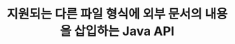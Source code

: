---
############################# Static ############################
layout: "auto-gen-gist"
draft: false
path: "ko/assembly/java/document/emlx"
otherformats: PDF HTML XPS TIFF MHTML TXT XAML EPUB SVG PS PCL XML OTT OXPS MD POT OTP DOC DOCX DOCM DOT DOTX DOTM RTF ODT OTT XLS XLT XLSX XLSM XLTX XLTM XLSB ODS PPT PPTX PPTM PPS PPSX PPSM  POTX POTM ODP EML MSG 

############################# Head ############################
head_title: "Java API: EMLX 파일 형식에 외부 문서 콘텐츠 추가"
head_description: "GroupDocs.Assembly Java API를 사용하면 외부 문서의 콘텐츠를 PDF, DOCX, RTF, XLSX, CSV, PPTX, EML, MSG 등과 같은 다양한 파일 형식으로 동적으로 삽입할 수 있습니다."

############################# Header ############################
title: "지원되는 다른 파일 형식에 외부 문서의 내용을 삽입하는 Java API"
description: "Java용 GroupDocs.Assembly는 보고서, 이메일 및 PDF, DOC, DOCX, XLSX, CSV, PPTX, EML, MSG 등과 같은 다양한 지원 파일 형식에 외부 문서의 내용을 삽입하는 기능을 제공합니다."

######################### Download Button #######################
button:
    enable: true

############################# About ############################
about:
    enable: true
    title: "Java를 통해 외부 문서의 내용을 다른 인기 있는 파일 형식에 삽입하는 방법은 무엇입니까?"
    content: |
       문서 또는 파일은 사용자가 나중에 검색할 수 있는 정보를 포함하는 전자 사본 또는 하드 카피입니다. Wikipedia에 따르면 문서는 표 형식의 문서, 목록, 형식 또는 과학 차트와 같이 구조화되거나 책이나 신문 기사와 같이 반구조화되거나 손으로 쓴 메모와 같이 구조화되지 않을 수 있습니다. Java용 GroupDocs.Assembly는 소프트웨어 개발자가 문서 자동화 및 보고를 위한 강력한 애플리케이션을 구축할 수 있도록 하는 매우 유용한 API입니다. PDF, Microsoft Word, Excel 워크시트, PowerPoint, HTML, Outlook 이메일 등과 같은 다양한 문서 형식을 식별하고 작업하는 것을 완벽하게 지원합니다. 템플릿 요소 조작, 목록 보고서, 차트 보고서, 테이블 보고서 등과 같은 보고서 작업을 위한 다양한 고급 기능을 지원합니다. 또한 API는 문서 페이지에 콘텐츠 추가, 스프레드시트 셀에 데이터 삽입, 콘텐츠 교체, 프레젠테이션 슬라이드에 콘텐츠 추가 등과 같은 문서 콘텐츠 추가 및 수정과 관련된 여러 고급 기능을 완벽하게 지원합니다.

############################# content ############################
steps:
    enable: true
    block:
    - title_left: "Java를 통해 Word 문서에 외부 파일 내용 추가"
      content_left: |
       GroupDocs.Assembly Java API는 컴퓨터 프로그래머가 자체 Java 앱 내에서 문서 조작 작업을 처리하는 데 도움이 됩니다. 다양한 문서 유형에 대한 외부 문서의 파일 내용을 완벽하게 지원합니다. 다음 Java 코드 예제는 몇 줄의 코드로 외부 파일의 내용을 워드 프로세싱 문서에 추가하는 방법을 보여줍니다.

      title_right: "문서 내용을 EMLX 파일에 삽입하는 방법"
      content_right: |
        * 소스 문서 템플릿 설정
        * 대상 문서 보고서 설정
        * [DocumentAssembler](https://apireference.groupdocs.com/assembly/java/com.groupdocs.assembly/DocumentAssembler) 클래스의 인스턴스 생성
        * 호출 [AssembleDocument](https://apireference.groupdocs.com/assembly/java/com.groupdocs.assembly/DocumentAssembler#assembleDocument-java.io.InputStream-java.io.OutputStream-com.groupdocs.assembly.LoadSaveOptions-com.groupdocs.assembly.DataSourceInfo...-) 문서를 어셈블하는 메서드입니다. 그것은 지원
          * 템플릿 문서를 읽을 스트림입니다.
          * 결과 문서를 작성하기 위한 스트림.
          * 문서 로드 및 저장을 위한 추가 옵션을 지정합니다.
          * 사용할 데이터 소스 개체에 대한 정보를 제공합니다.

      gisthash: "abb65f9e514add59870865121ed3c526"
      gistfile: "insert_documents_to_word_processing.java"

    - title_left: "Java를 통해 이메일 메시지에 외부 파일 내용 추가"
      content_left: |
       GroupDocs.Assembly Java API에는 여러 인기 있는 문서 파일 형식 및 전자 메일 메시지에 대한 동적 외부 문서 콘텐츠 삽입 기능이 포함되어 있습니다. 아래 자바 코드는 프로그래머가 외부 애플리케이션 없이 이메일 문서에 외부 문서의 내용을 추가할 수 있는 방법을 보여줍니다.

      title_right: "파일 내용을 EMLX 문서에 추가하는 방법"
      content_right: |
        * 소스 문서 템플릿 설정
        * 대상 문서 보고서 설정
        * [DocumentAssembler](https://apireference.groupdocs.com/assembly/java/com.groupdocs.assembly/DocumentAssembler) 클래스의 인스턴스 생성
        * 호출 [AssembleDocument](https://apireference.groupdocs.com/assembly/java/com.groupdocs.assembly/DocumentAssembler#assembleDocument-java.io.InputStream-java.io.OutputStream-com.groupdocs.assembly.LoadSaveOptions-com.groupdocs.assembly.DataSourceInfo...-) 문서를 어셈블하는 메서드입니다. 그것은 지원
          * 템플릿 문서를 읽을 스트림입니다.
          * 결과 문서를 작성하기 위한 스트림.
          * 문서 로드 및 저장을 위한 추가 옵션을 지정합니다.
          * 사용할 데이터 소스 개체에 대한 정보를 제공합니다.

      gisthash: "b72d7608548993ffbe62f97c798ba021"
      gistfile: "Insert_dynamic_documents_to_emails.java"

    - title_left: "시스템 요구 사항"
      content_left: |
        GroupDocs.Assembly Java API는 모든 주요 플랫폼 및 운영 체제에서 지원됩니다. Microsoft Word, Excel, PowerPoint, Outlook, OpenOffice 및 50개 이상의 기타 형식으로 문서를 생성할 수 있습니다. 전체 시스템 요구 사항 가이드를 보려면 [시스템 요구 사항](https://docs.groupdocs.com/assembly/java/system-requirements/)을 방문하십시오. 아래 코드를 실행하기 전에 다음 전제 조건이 컴퓨터에 설치되어 있는지 확인하십시오. 체계:
         * 운영 체제: 마이크로소프트 윈도우, 리눅스, 맥OS
         * 자바 버전 지원: J2SE 7.0(1.7), J2SE 8.0(1.8) 이상
         * [Maven](https://mvnrepository.com/artifact/com.groupdocs/groupdocs-assembly/)에서 최신 버전의 GroupDocs.Assembly Java API 다운로드
        
      title_right: "GroupDocs.Assembly를 사용하는 이유"
      content_right: |
        * 템플릿에서 사용자 정의 문서를 만듭니다.
        * 이메일 첨부 파일을 동적으로 첨부합니다.
        * 문서를 만들고 자동화하는 데 추가 소프트웨어가 필요하지 않습니다.
        * 데이터 소스를 기반으로 출력 문서를 생성합니다.
        * 보고서에 문서 내용을 동적으로 삽입
        * 스프레드시트 조립 중에 수식을 적용합니다.
        * 여러 데이터 형식에 대한 지원 제공
        * 순차적 데이터 작업 지원.

demos:
    enable: true
        

more_formats:
    enable: true


back_to_top:
    enable: true
---